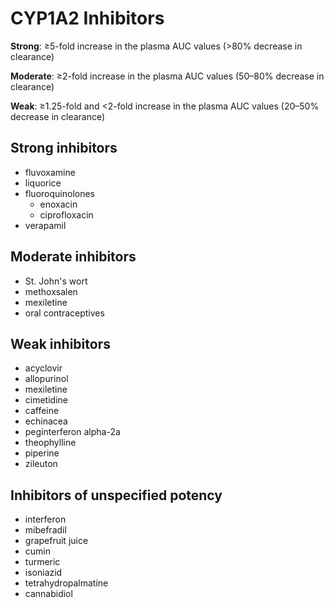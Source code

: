 # CYP1A2 Inhibitors

**Strong**: ≥5-fold increase in the plasma AUC values (>80% decrease in clearance)

**Moderate**: ≥2-fold increase in the plasma AUC values (50–80% decrease in clearance)

**Weak**: ≥1.25-fold and <2-fold increase in the plasma AUC values (20–50% decrease in clearance)

## Strong inhibitors
- fluvoxamine
- liquorice
- fluoroquinolones
    - enoxacin
    - ciprofloxacin
- verapamil

## Moderate inhibitors

- St. John's wort
- methoxsalen
- mexiletine
- oral contraceptives

## Weak inhibitors

- acyclovir
- allopurinol
- mexiletine
- cimetidine
- caffeine
- echinacea
- peginterferon alpha-2a
- theophylline
- piperine
- zileuton

## Inhibitors of unspecified potency

- interferon
- mibefradil
- grapefruit juice
- cumin
- turmeric
- isoniazid
- tetrahydropalmatine
- cannabidiol
